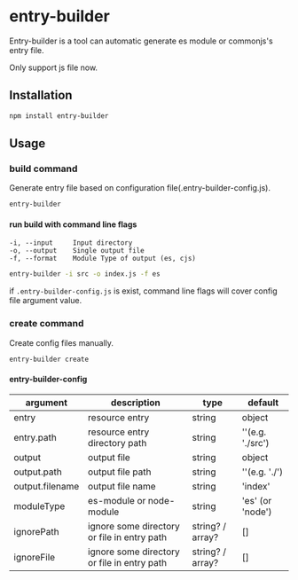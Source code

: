 # entry-builder

Entry-builder is a tool can automatic generate es module or commonjs's entry file.

Only support js file now.

## Installation

```bash
npm install entry-builder
```

## Usage

### build command

Generate entry file based on configuration file(.entry-builder-config.js).

```bash
entry-builder
```

#### run build with command line flags

```
-i, --input     Input directory
-o, --output    Single output file
-f, --format    Module Type of output (es, cjs)
```

```bash
entry-builder -i src -o index.js -f es
```

if `.entry-builder-config.js` is exist, command line flags will cover config file argument value.

### create command

Create config files manually.

```bash
entry-builder create
```

#### entry-builder-config

| argument | description | type | default |
|----|----|----|----|
| entry | resource entry | string | object | '' |
| entry.path | resource entry directory path | string | ''(e.g. './src') |
| output | output file | string | object | '' |
| output.path | output file path | string | ''(e.g. './') |
| output.filename | output file name | string | 'index' |
| moduleType | es-module or node-module | string | 'es' (or 'node') |
| ignorePath | ignore some directory or file in entry path | string? / array? | [] |
| ignoreFile | ignore some directory or file in entry path | string? / array? | [] |